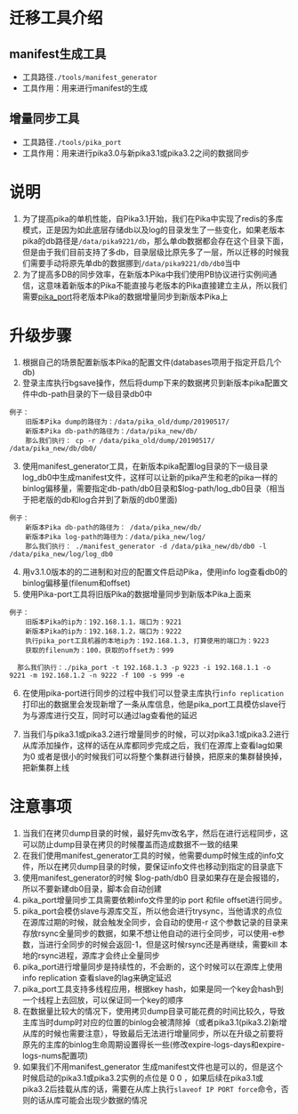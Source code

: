 # 迁移工具介绍
## manifest生成工具
* 工具路径`./tools/manifest_generator`
* 工具作用：用来进行manifest的生成
## 增量同步工具
* 工具路径`./tools/pika_port`
* 工具作用：用来进行pika3.0与新pika3.1或pika3.2之间的数据同步

# 说明
1. 为了提高pika的单机性能，自Pika3.1开始，我们在Pika中实现了redis的多库模式，正是因为如此底层存储db以及log的目录发生了一些变化，如果老版本pika的db路径是`/data/pika9221/db`，那么单db数据都会存在这个目录下面，但是由于我们目前支持了多db，目录层级比原先多了一层，所以迁移的时候我们需要手动将原先单db的数据挪到`/data/pika9221/db/db0`当中
2. 为了提高多DB的同步效率，在新版本Pika中我们使用PB协议进行实例间通信，这意味着新版本的Pika不能直接与老版本的Pika直接建立主从，所以我们需要[pika_port](https%3a%2f%2fgithub.com%2fQihoo360%2fpika%2fwiki%2fpika%e5%88%b0pika%e3%80%81redis%e8%bf%81%e7%a7%bb%e5%b7%a5%e5%85%b7)将老版本Pika的数据增量同步到新版本Pika上

# 升级步骤
1. 根据自己的场景配置新版本Pika的配置文件(databases项用于指定开启几个db)
2. 登录主库执行bgsave操作，然后将dump下来的数据拷贝到新版本pika配置文件中db-path目录的下一级目录db0中
```
例子：
    旧版本Pika dump的路径为：/data/pika_old/dump/20190517/
    新版本Pika db-path的路径为：/data/pika_new/db/
    那么我们执行： cp -r /data/pika_old/dump/20190517/ /data/pika_new/db/db0/
```
3. 使用manifest_generator工具，在新版本pika配置log目录的下一级目录log_db0中生成manifest文件，这样可以让新的pika产生和老的pika一样的binlog偏移量，需要指定db-path/db0目录和$log-path/log_db0目录（相当于把老版的db和log合并到了新版的db0里面)
```
例子：
    新版本Pika db-path的路径为： /data/pika_new/db/
    新版本Pika log-path的路径为：/data/pika_new/log/
    那么我们执行： ./manifest_generator -d /data/pika_new/db/db0 -l /data/pika_new/log/log_db0
```
4. 用v3.1.0版本的的二进制和对应的配置文件启动Pika，使用info log查看db0的binlog偏移量(filenum和offset)
5. 使用Pika-port工具将旧版Pika的数据增量同步到新版本Pika上面来
```
例子：
    旧版本Pika的ip为：192.168.1.1，端口为：9221
    新版本Pika的ip为：192.168.1.2，端口为：9222
    执行pika_port工具机器的本地ip为：192.168.1.3, 打算使用的端口为：9223
    获取的filenum为：100，获取的offset为：999

  那么我们执行：./pika_port -t 192.168.1.3 -p 9223 -i 192.168.1.1 -o 9221 -m 192.168.1.2 -n 9222 -f 100 -s 999 -e
```
6. 在使用pika-port进行同步的过程中我们可以登录主库执行`info replication`打印出的数据里会发现新增了一条从库信息，他是pika_port工具模仿slave行为与源库进行交互，同时可以通过lag查看他的延迟

7. 当我们与pika3.1或pika3.2进行增量同步的时候，可以对pika3.1或pika3.2进行从库添加操作，这样的话在从库都同步完成之后，我们在源库上查看lag如果为0 或者是很小的时候我们可以将整个集群进行替换，把原来的集群替换掉，把新集群上线


# 注意事项
1. 当我们在拷贝dump目录的时候，最好先mv改名字，然后在进行远程同步，这可以防止dump目录在拷贝的时候覆盖而造成数据不一致的结果
2. 在我们使用manifest_generator工具的时候，他需要dump时候生成的info文件，所以在拷贝dump目录的时候，要保证info文件也移动到指定的目录底下
3. 使用manifest_generator的时候 $log-path/db0 目录如果存在是会报错的，所以不要新建db0目录，脚本会自动创建
4. pika_port增量同步工具需要依赖info文件里的ip port 和file offset进行同步。
5. pika_port会模仿slave与源库交互，所以他会进行trysync，当他请求的点位在源库过期的时候，就会触发全同步，会自动的使用-r 这个参数记录的目录来存放rsync全量同步的数据，如果不想让他自动的进行全同步，可以使用-e参数，当进行全同步的时候会返回-1，但是这时候rsync还是再继续，需要kill 本地的rsync进程，源库才会终止全量同步
6. pika_port进行增量同步是持续性的，不会断的，这个时候可以在源库上使用 info replication 查看slave的lag来确定延迟
7. pika_port工具支持多线程应用，根据key hash，如果是同一个key会hash到一个线程上去回放，可以保证同一个key的顺序
8. 在数据量比较大的情况下，使用拷贝dump目录可能花费的时间比较久，导致主库当时dump时对应的位置的binlog会被清除掉（或者pika3.1(pika3.2)新增从库的时候也需要注意），导致最后无法进行增量同步，所以在升级之前要将原先的主库的binlog生命周期设置得长一些(修改expire-logs-days和expire-logs-nums配置项)
9. 如果我们不用manifest_generator 生成manifest文件也是可以的，但是这个时候启动的pika3.1或pika3.2实例的点位是 0 0 ，如果后续在pika3.1或pika3.2后挂载从库的话，需要在从库上执行`slaveof IP PORT force`命令，否则的话从库可能会出现少数据的情况
